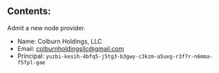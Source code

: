 ## Contents:

Admit a new node provider.

- Name: Colburn Holdings, LLC
- Email: colburnholdingsllc@gmail.com
- Principal: `yuzbi-kesih-4bfq5-j5tg3-b3gwy-c3kzm-a5uxg-r3f7r-n6mma-f5fpl-gae`

